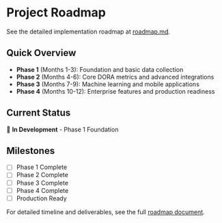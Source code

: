 # Project Roadmap

See the detailed implementation roadmap at [roadmap.md](roadmap.md).

## Quick Overview

- **Phase 1** (Months 1-3): Foundation and basic data collection
- **Phase 2** (Months 4-6): Core DORA metrics and advanced integrations
- **Phase 3** (Months 7-9): Machine learning and mobile applications
- **Phase 4** (Months 10-12): Enterprise features and production readiness

## Current Status

🚧 **In Development** - Phase 1 Foundation

## Milestones

- [ ] Phase 1 Complete
- [ ] Phase 2 Complete  
- [ ] Phase 3 Complete
- [ ] Phase 4 Complete
- [ ] Production Ready

For detailed timeline and deliverables, see the full [roadmap document](roadmap.md).